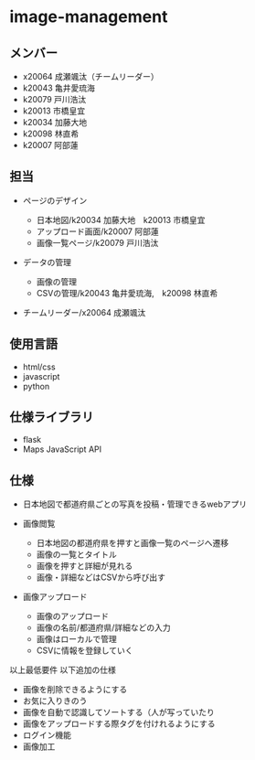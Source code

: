 # image-management

## メンバー

- x20064 成瀬颯汰（チームリーダー）
- k20043 亀井愛琉海
- k20079 戸川浩汰
- k20013 市橋皇宜
- k20034 加藤大地
- k20098 林直希
- k20007 阿部蓮

## 担当

- ページのデザイン
    - 日本地図/k20034 加藤大地　k20013 市橋皇宜
    - アップロード画面/k20007 阿部蓮
    - 画像一覧ページ/k20079 戸川浩汰

- データの管理
    - 画像の管理
    - CSVの管理/k20043 亀井愛琉海,　k20098 林直希

- チームリーダー/x20064 成瀬颯汰

## 使用言語

- html/css
- javascript
- python

## 仕様ライブラリ

- flask
- Maps JavaScript API

## 仕様

- 日本地図で都道府県ごとの写真を投稿・管理できるwebアプリ

- 画像閲覧
    - 日本地図の都道府県を押すと画像一覧のページへ遷移
    - 画像の一覧とタイトル
    - 画像を押すと詳細が見れる
    - 画像・詳細などはCSVから呼び出す
- 画像アップロード
    - 画像のアップロード
    - 画像の名前/都道府県/詳細などの入力
    - 画像はローカルで管理
    - CSVに情報を登録していく

以上最低要件
以下追加の仕様

- 画像を削除できるようにする
- お気に入りきのう
- 画像を自動で認識してソートする（人が写っていたり
- 画像をアップロードする際タグを付けれるようにする
- ログイン機能
- 画像加工

